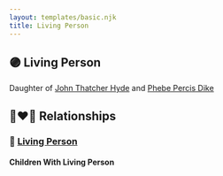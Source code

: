 ```yaml
---
layout: templates/basic.njk
title: Living Person
---
```

## 🟣 Living Person

Daughter of [John Thatcher Hyde](/people/3/3310224) and [Phebe Percis Dike](/people/4/41577072)

## 👩‍❤️‍👨 Relationships

### 🔵 [Living Person](/people/6/62144481)

#### Children With Living Person
